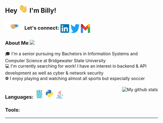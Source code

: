## Hey <img src="Resources/Gifs/Waving.gif" width="30px"> I'm Billy!

### <b><img src="Resources/Gifs/Handshake.gif" width="60px"> Let's connect: </b><a href="https://www.linkedin.com/in/williamcobb00/"> <kbd><img align="center" height="30px" width="30px" src="Resources/SocialMedia/LinkedIn.svg"/></kbd></a> <a href="https://twitter.com/bcobb00/"><kbd><img align="center" height="30px" width="30px" src="Resources/SocialMedia/Twitter.svg"/></kbd></a> <a href="mailto:billycobb00@gmail.com"><kbd><img align="center" height="30px" width="30px" src="Resources/SocialMedia/Gmail.svg"/></kbd></a>


### About Me <img src="https://github.com/TheDudeThatCode/TheDudeThatCode/blob/master/Assets/Developer.gif" width="50px">
🎓 I'm a senior pursuing my Bachelors in Information Systems and Computer Science at Bridgewater State University</br>
💻 I'm currently searching for work! I have an interest in backend & API development as well as cyber & network security</br>
⚽️ I enjoy playing and watching almost all sports but especially soccer
 

<p align="center"><img align="right" src="https://github-readme-stats.vercel.app/api?username=WMCobb00&theme=dark&show_icons=false&hide=contribs,prs&line_height=20&hide_border=true" alt="My github stats"/>

### Languages: <a href="https://golang.org/"><kbd><img height="30" src="Resources/LanguageLogos/Go.svg"/></kbd></a> <a href="https://www.python.org/"><kbd><img height="30" src="Resources/LanguageLogos/Python.svg"></kbd></a> <a href="https://www.java.com/en/"><kbd><img height="30" src="Resources/LanguageLogos/Java.svg"></kbd></a>
### Tools:
---
</p>
